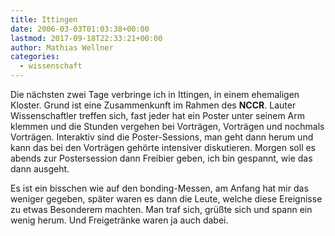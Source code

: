 ```yaml
---
title: Ittingen
date: 2006-03-03T01:03:38+00:00
lastmod: 2017-09-18T22:33:21+00:00
author: Mathias Wellner
categories:
  - wissenschaft
---
```

Die nächsten zwei Tage verbringe ich in Ittingen, in einem ehemaligen Kloster. Grund ist eine Zusammenkunft im Rahmen des **NCCR**. Lauter Wissenschaftler treffen sich, fast jeder hat ein Poster unter seinem Arm klemmen und die Stunden vergehen bei Vorträgen, Vorträgen und nochmals Vorträgen. Interaktiv sind die Poster-Sessions, man geht dann herum und kann das bei den Vorträgen gehörte intensiver diskutieren. Morgen soll es abends zur Postersession dann Freibier geben, ich bin gespannt, wie das dann ausgeht.
<!--more-->

Es ist ein bisschen wie auf den bonding-Messen, am Anfang hat mir das weniger gegeben, später waren es dann die Leute, welche diese Ereignisse zu etwas Besonderem machten. Man traf sich, grüßte sich und spann ein wenig herum. Und Freigetränke waren ja auch dabei.